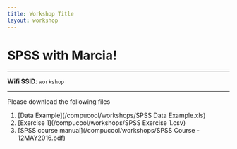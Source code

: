 ```yaml
---
title: Workshop Title
layout: workshop
---
```


# SPSS with Marcia!

--------

**Wifi SSID**: `workshop`


---------

Please download the following files


1. [Data Example](/compucool/workshops/SPSS Data Example.xls)
2. [Exercise 1](/compucool/workshops/SPSS Exercise 1.csv)
3. [SPSS course manual](/compucool/workshops/SPSS Course - 12MAY2016.pdf)
